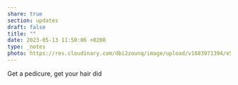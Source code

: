 ```yaml
---
share: true
section: updates
draft: false
title: ""
date: 2023-05-13 11:50:06 +0200
type: _notes
photo: https://res.cloudinary.com/dbi2zounq/image/upload/v1683971394/e5tcbre7fxxwauqdybdd.jpg
---
```



Get a pedicure, get your hair did

